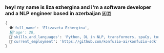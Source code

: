 ### hey! my name is liza ezhergina and i'm a software developer and a NLP engineer based in azerbaijan 🇦🇿

```python
{
  👽'full_name': 'Elizaveta Ezhergina',
  #️⃣'age': 28,
  🎏'skills_and_languages': 'Python, DL in NLP, transformers, spaCy, torch, keras',
  💒'current_employment': 'https://github.com/konfuzio-ai/konfuzio-sdk'
}
```

<!--
**iftwigs/iftwigs** is a ✨ _special_ ✨ repository because its `README.md` (this file) appears on your GitHub profile.

Here are some ideas to get you started:

- 🔭 I’m currently working on ...
- 🌱 I’m currently learning ...
- 👯 I’m looking to collaborate on ...
- 🤔 I’m looking for help with ...
- 💬 Ask me about ...
- 📫 How to reach me: ...
- 😄 Pronouns: ...
- ⚡ Fun fact: ...
-->
